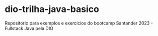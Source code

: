 # dio-trilha-java-basico
Repositorio para exemplos e exercícios do bootcamp Santander 2023 - Fullstack Java pela DIO
